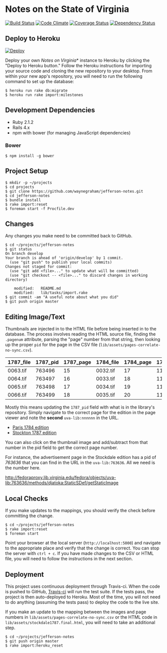 # Notes on the State of Virginia
[![Build Status](https://travis-ci.org/waynegraham/jefferson-notes.png?branch=master)](https://travis-ci.org/waynegraham/jefferson-notes)
[![Code Climate](https://codeclimate.com/github/waynegraham/jefferson-notes.png)](https://codeclimate.com/github/waynegraham/jefferson-notes)
[![Coverage Status](https://coveralls.io/repos/waynegraham/jefferson-notes/badge.png?branch=master)](https://coveralls.io/r/waynegraham/jefferson-notes?branch=master)
[![Dependency Status](https://gemnasium.com/waynegraham/jefferson-notes.png)](https://gemnasium.com/waynegraham/jefferson-notes)

## Deploy to Heroku

[![Deploy](https://www.herokucdn.com/deploy/button.png)](https://heroku.com/deploy)

Deploy your own *Notes on Virginia** instance to Heroku by clicking the "Deploy to Heroku button." Follow the Heroku instructions for importing your source code and cloning the new repository to your desktop. From within your new app's repository, you will need to run the following command to set up the database:

```
$ heroku run rake db:migrate
$ heroku run rake import:milestones
```

## Development Dependencies

* Ruby 2.1.2
* Rails 4.x
* npm with bower (for managing JavaScript dependencies)

### Bower

```shell
$ npm install -g bower
```

## Project Setup

```shell
$ mkdir -p ~/projects
$ cd projects
$ git clone https://github.com/waynegraham/jefferson-notes.git
$ cd jefferson-notes
$ bundle install
$ rake import:reset
$ foreman start -f Procfile.dev
```

## Changes

Any changes you make need to be committed back to GitHub.

```shell
$ cd ~/projects/jefferson-notes
$ git status
On branch develop
Your branch is ahead of 'origin/develop' by 1 commit.
  (use "git push" to publish your local commits)
Changes not staged for commit:
  (use "git add <file>..." to update what will be committed)
  (use "git checkout -- <file>..." to discard changes in working directory)

	modified:   README.md
	modified:   lib/tasks/import.rake
$ git commit -am "A useful note about what you did"
$ git push origin master
```

## Editing Image/Text

Thumbnails are injected in to the HTML file before being inserted in to the
database. The process involves reading the HTML source file, finding the
`.pagenum` attribute, parsing the "page" number from that string, then looking
up the proper `pid` for the page in the CSV file
(`lib/assets/pages-correlate-no-sync.csv`).

|1787_file | 1787_pid | 1787_page | 1784_file | 1784_page | 1784_pid | slug | notes_1787 | transcriptions|
|----------|----------|-----------|-----------|-----------|----------|------|------------|---------------|
|0063.tif|763496|15|0032.tif|17|1195312|15| |	|
|0064.tif|763497|16|0033.tif|18|1195313|16|	| |
|0065.tif|763498|17|0034.tif|19|1195314|17| | |
|0066.tif|763499|18|0035.tif|20|1195315|18|lining up|27

Mostly this means updating the `1787_pid` field with what is in the library's
repository. Simply navigate to the correct page for the edition in the page
viewer and note the **second** `uva-lib:nnnnnn` in the URL.

* [Paris 1784 edition][1784]
* [Stockton 1787 edition][1787]

You can also click on the thumbnail image and add/subtract from that number
in the pid field to get the correct page number.

For instance, the advertisement page in the Stockdale edition has a pid of
*763636* that you can find in the URL in the `uva-lib:763636`. All we need
is the number here.

http://fedoraproxy.lib.virginia.edu/fedora/objects/uva-lib:763636/methods/djatoka:StaticSDef/getStaticImage

## Local Checks

If you make updates to the mappings, you should verify the check before
committing the change.

```shell
$ cd ~/projects/jefferson-notes
$ rake import:reset
$ foreman start
```
Point your browser at the local server (`http://localhost:5000`) and
navigate to the appropriate place and verify that the change is correct.
You can stop the server with `ctrl + c`. If you have made changes to the
CSV or HTML file, you will need to follow the instructions in the next
section.

## Deployment

This project uses continuous deployment through Travis-ci. When the code is
pushed to GitHub, [Travis-ci][ci] will run the test suite. If the tests pass,
the project is then auto-deployed to Heroku. Most of the time, you will not need
to do anything (assuming the tests pass) to deploy the code to the live site.

If you make an update to the mapping between the images and page numbers in
`lib/assets/pages-correlate-no-sync.csv` or the HTML code in
`lib/assets/stockdale1787.final.html`, you will need to take an additional step.

```shell
$ cd ~/projects/jefferson-notes
$ git push origin master
$ rake import:heroku_reset
```

[1784]: http://search.lib.virginia.edu/catalog/uva-lib:710304/view
[1787]: http://search.lib.virginia.edu/catalog/uva-lib:760484/view
[ci]: https://travis-ci.org/waynegraham/jefferson-notesb
